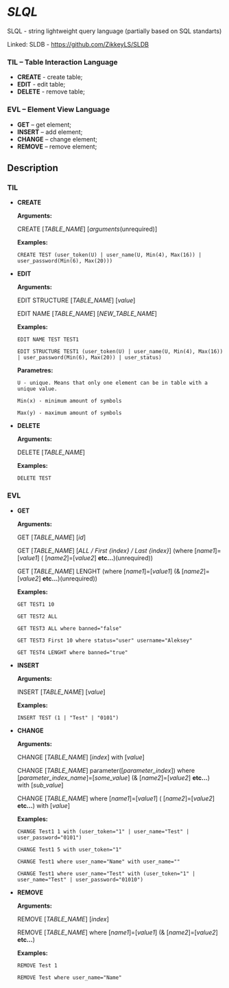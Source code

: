 # *SLQL*
SLQL - string lightweight query language (partially based on SQL standarts)

Linked: SLDB - https://github.com/ZikkeyLS/SLDB

### TIL – Table Interaction Language
* **CREATE** - create table;
* **EDIT** - edit table;
* **DELETE** - remove table;
### EVL – Element View Language
* **GET** – get element;
* **INSERT** – add element;
* **CHANGE** – change element;
* **REMOVE** – remove element;

## Description
### TIL

* **CREATE** 

  **Arguments:**
  
    CREATE [*TABLE_NAME*] [*arguments*(unrequired)]
  
  **Examples:**
  
    ```
    CREATE TEST (user_token(U) | user_name(U, Min(4), Max(16)) | user_password(Min(6), Max(20)))
    ```
    
* **EDIT**

  **Arguments:**
  
    EDIT STRUCTURE [*TABLE_NAME*] [*value*]
  
    EDIT NAME [*TABLE_NAME*] [*NEW_TABLE_NAME*]
  
  **Examples:**
    ```
    EDIT NAME TEST TEST1
    
    EDIT STRUCTURE TEST1 (user_token(U) | user_name(U, Min(4), Max(16)) | user_password(Min(6), Max(20)) | user_status)
    ```
    
  **Parametres:**
    ```
    U - unique. Means that only one element can be in table with a unique value.
  
    Min(x) - minimum amount of symbols
  
    Max(y) - maximum amount of symbols
    ```

* **DELETE**

  **Arguments:**
  
    DELETE [*TABLE_NAME*]  
    
  **Examples:**
    ```
    DELETE TEST
    ```
      
### EVL

* **GET** 

  **Arguments:**
  
    GET [*TABLE_NAME*] [*id*]
    
    GET [*TABLE_NAME*] [*ALL / First {index} / Last {index}*] (where [*name1*]=[*value1*] ( [*name2*]=[*value2*] **etc...**)(unrequired))
    
    GET [*TABLE_NAME*] LENGHT (where [*name1*]=[*value1*] (& [*name2*]=[*value2*] **etc...**)(unrequired))
  
  **Examples:**
  
    ```
    GET TEST1 10

    GET TEST2 ALL

    GET TEST3 ALL where banned="false"
    
    GET TEST3 First 10 where status="user" username="Aleksey"

    GET TEST4 LENGHT where banned="true"
    ```

* **INSERT**

  **Arguments:**
  
    INSERT [*TABLE_NAME*] [*value*]
  
  **Examples:**
  
    ```
    INSERT TEST (1 | "Test" | "0101")
    ```
    
* **CHANGE**

  **Arguments:**
  
    CHANGE [*TABLE_NAME*] [*index*] with [*value*]
    
    CHANGE [*TABLE_NAME*] parameter([*parameter_index*]) where [*parameter_index_name*]=[*some_value*] (& [*name2*]=[*value2*] **etc...**) with [*sub_value*]
    
    CHANGE [*TABLE_NAME*] where [*name1*]=[*value1*] ( [*name2*]=[*value2*] **etc...**) with [*value*]
    
  **Examples:**
  
    ```
    CHANGE Test1 1 with (user_token="1" | user_name="Test" | user_password="0101")
    
    CHANGE Test1 5 with user_token="1"
    
    CHANGE Test1 where user_name="Name" with user_name=""
    
    CHANGE Test1 where user_name="Test" with (user_token="1" | user_name="Test" | user_password="01010") 
    ```
    
* **REMOVE**

  **Arguments:**
  
    REMOVE [*TABLE_NAME*] [*index*]
    
    REMOVE [*TABLE_NAME*] where [*name1*]=[*value1*] (& [*name2*]=[*value2*] **etc...**)
    
  **Examples:**
    ```
    REMOVE Test 1
    
    REMOVE Test where user_name="Name"
    ```
